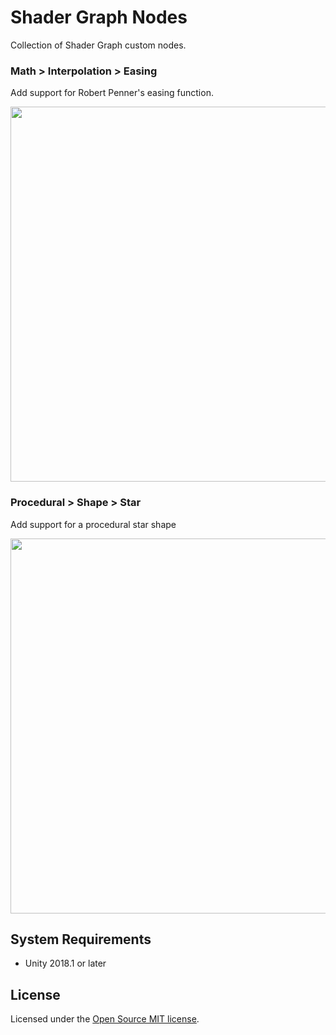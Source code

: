 # Shader Graph Nodes

Collection of Shader Graph custom nodes.

### Math > Interpolation > Easing

Add support for Robert Penner's easing function. 

<img width="600" src=https://user-images.githubusercontent.com/31256170/38774456-972d1f6a-4037-11e8-9136-6e811b4475d2.gif>

### Procedural > Shape > Star

Add support for a procedural star shape

<img width="600" src=https://user-images.githubusercontent.com/31256170/38774443-5805fd70-4037-11e8-82b6-7c3aae8da43e.gif>

## System Requirements

- Unity 2018.1 or later

## License

 Licensed under the [Open Source MIT license](http://en.wikipedia.org/wiki/MIT_License).
